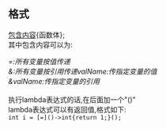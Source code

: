 ## 格式
[包含内容](参数){函数体};
<br>
其中包含内容可以为:

*=:所有变量按值传递<br>
&:所有变量按引用传递valName:传指定变量的值<br>
&valName:传指定变量的引用*
<br><br>
执行lambda表达式的话,在后面加一个"()"<br>
lambda表达式可以有返回值,格式如下:<br>
`int i = [=]()->int{return 1;}();`
